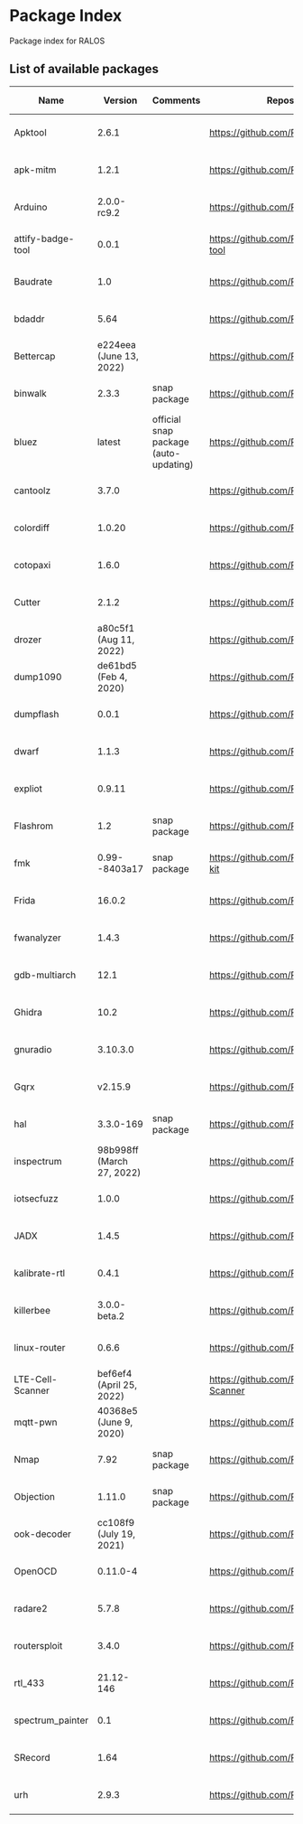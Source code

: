 # Package Index

Package index for RALOS

## List of available packages

| Name              | Version                   | Comments                              | Repository URL                                | Build date   |
|-------------------|---------------------------|---------------------------------------|-----------------------------------------------|--------------|
| Apktool           | 2.6.1                     |                                       | https://github.com/Ral0s/apktool           | Aug 8, 2022  |
| apk-mitm          | 1.2.1                     |                                       | https://github.com/Ral0s/apk-mitm          | Sep 6, 2022  |
| Arduino           | 2.0.0-rc9.2               |                                       | https://github.com/Ral0s/ArduinoIDE        | Aug 12, 2022 |
| attify-badge-tool | 0.0.1                     |                                       | https://github.com/Ral0s/attify-badge-tool | Aug 16, 2022 |
| Baudrate          | 1.0                       |                                       | https://github.com/Ral0s/baudrate          | Aug 17, 2022 |
| bdaddr            | 5.64                      |                                       | https://github.com/Ral0s/bdaddr            | Aug 17, 2022 |
| Bettercap         | e224eea (June 13, 2022)   |                                       | https://github.com/Ral0s/bettercap         | Aug 8, 2022  |
| binwalk           | 2.3.3                     | snap package                          | https://github.com/Ral0s/binwalk           | Aug 23, 2022 |
| bluez             | latest                    | official snap package (auto-updating) | https://github.com/Ral0s/bluez             | Aug 17, 2022 |
| cantoolz          | 3.7.0                     |                                       | https://github.com/Ral0s/CANToolz          | Aug 29, 2022 |
| colordiff         | 1.0.20                    |                                       | https://github.com/Ral0s/colordiff         | Aug 24, 2022 |
| cotopaxi          | 1.6.0                     |                                       | https://github.com/Ral0s/cotopaxi          | Aug 29, 2022 |
| Cutter            | 2.1.2                     |                                       | https://github.com/Ral0s/cutter            | Nov 9, 2022  |
| drozer            | a80c5f1 (Aug 11, 2022)    |                                       | https://github.com/Ral0s/drozer            | Sep 05, 2022 |
| dump1090          | de61bd5 (Feb 4, 2020)     |                                       | https://github.com/Ral0s/dump1090          | Aug 29, 2022 |
| dumpflash         | 0.0.1                     |                                       | https://github.com/Ral0s/dumpflash         | Aug 29, 2022 |
| dwarf             | 1.1.3                     |                                       | https://github.com/Ral0s/Dwarf             | Aug 29, 2022 |
| expliot           | 0.9.11                    |                                       | https://github.com/Ral0s/expliot           | Sep 6, 2022  |
| Flashrom          | 1.2                       | snap package                          | https://github.com/Ral0s/flashrom          | Aug 12, 2022 |
| fmk               | 0.99--8403a17             | snap package                          | https://github.com/Ral0s/firmware-mod-kit  | Aug 18, 2022 |
| Frida             | 16.0.2                    |                                       | https://github.com/Ral0s/frida             | Nov 14, 2022 |
| fwanalyzer        | 1.4.3                     |                                       | https://github.com/Ral0s/fwanalyzer        | Sep 2, 2022  |
| gdb-multiarch     | 12.1                      |                                       | https://github.com/Ral0s/gdb-multiarch     | Sep 4, 2022  |
| Ghidra            | 10.2                      |                                       | https://github.com/Ral0s/ghidra            | Nov 9, 2022  |
| gnuradio          | 3.10.3.0                  |                                       | https://github.com/Ral0s/gnuradio          | Aug 18, 2022 |
| Gqrx              | v2.15.9                   |                                       | https://github.com/Ral0s/gqrx              | Aug 16, 2022 |
| hal               | 3.3.0-169                 | snap package                          | https://github.com/Ral0s/hal               | Sep 8, 2022  |
| inspectrum        | 98b998ff (March 27, 2022) |                                       | https://github.com/Ral0s/inspectrum        | Aug 25, 2022 |
| iotsecfuzz        | 1.0.0                     |                                       | https://github.com/Ral0s/iotsecfuzz        | Sep 5, 2022  |
| JADX              | 1.4.5                     |                                       | https://github.com/Ral0s/jadx              | Nov 14, 2022 |
| kalibrate-rtl     | 0.4.1                     |                                       | https://github.com/Ral0s/kalibrate-rtl     | Aug 30, 2022 |
| killerbee         | 3.0.0-beta.2              |                                       | https://github.com/Ral0s/killerbee         | Aug 13, 2022 |
| linux-router      | 0.6.6                     |                                       | https://github.com/Ral0s/linux-router      | Aug 19, 2022 |
| LTE-Cell-Scanner  | bef6ef4 (April 25, 2022)  |                                       | https://github.com/Ral0s/LTE-Cell-Scanner  | Aug 31, 2022 |
| mqtt-pwn          | 40368e5 (June 9, 2020)    |                                       | https://github.com/Ral0s/mqtt-pwn          | Sep 9, 2022  |
| Nmap              | 7.92                      | snap package                          | https://github.com/Ral0s/nmap              | Aug 11, 2022 |
| Objection         | 1.11.0                    | snap package                          | https://github.com/Ral0s/objection         | Aug 10, 2022 |
| ook-decoder       | cc108f9 (July 19, 2021)   |                                       | https://github.com/Ral0s/ook-decoder       | Aug 26, 2022 |
| OpenOCD           | 0.11.0-4                  |                                       | https://github.com/Ral0s/OpenOCD           | Aug 26, 2022 |
| radare2           | 5.7.8                     |                                       | https://github.com/Ral0s/radare2           | Nov 14, 2022 |
| routersploit      | 3.4.0                     |                                       | https://github.com/Ral0s/routersploit      | Aug 29, 2022 |
| rtl_433           | 21.12-146                 |                                       | https://github.com/Ral0s/rtl_433           | Sep 5, 2022  |
| spectrum_painter  | 0.1                       |                                       | https://github.com/Ral0s/spectrum_painter  | Aug 31, 2022 |
| SRecord           | 1.64                      |                                       | https://github.com/Ral0s/SRecord           | Aug 13, 2022 |
| urh               | 2.9.3                     |                                       | https://github.com/Ral0s/urh               | Aug 29, 2022 |